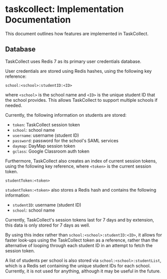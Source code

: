 # taskcollect: Implementation Documentation

This document outlines how features are implemented in TaskCollect. 


## Database

TaskCollect uses Redis 7 as its primary user credentials database. 

User credentials are stored using Redis hashes, using the following key reference:
```
school:<school>:studentID:<ID>
```
where ``<school>`` is the school name and ``<ID>`` is the unique student ID that the school provides. This allows TaskCollect to support multiple schools if needed. 

Currently, the following information on students are stored:
- ``token``: TaskCollect session token
- ``school``: school name
- ``username``: username (student ID)
- ``password``: password for the school's SAML services
- ``daymap``: DayMap session token
- ``gclass``: Google Classroom auth token

Furthermore, TaskCollect also creates an index of current session tokens, using the following key reference, where ``<token>`` is the current session token.
```
studentToken:<token>
```
``studentToken:<token>`` also stores a Redis hash and contains the following information:
- ``studentID``: username (student ID)
- ``school``: school name

Currently, TaskCollect's session tokens last for 7 days and by extension, this data is only stored for 7 days as well. 

By using this index rather than ``school:<school>:studentID:<ID>``, it allows for faster look-ups using the TaskCollect token as a reference, rather than the alternative of looping through each student ID in an attempt to fetch the session token.

A list of students per school is also stored via ``school:<school>:studentList``, which is a Redis set containing the unique student IDs for each school. Currently, it is not used for anything, although it may be useful in the future.
